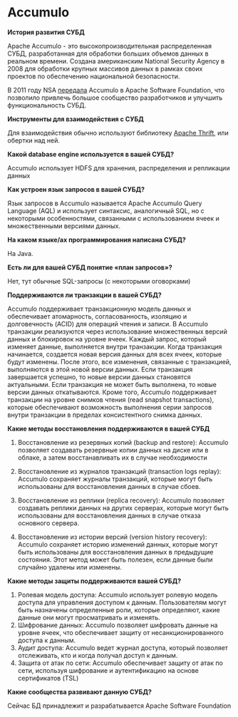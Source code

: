 <h1>Accumulo</h1>

**История развития СУБД**


Apache Accumulo - это высокопроизводительная распределенная СУБД, разработанная для обработки больших объемов данных в реальном времени. Создана американским National Security Agency в 2008 для обработки крупных массивов данных в рамках своих проектов по обеспечению национальной безопасности. 

В 2011 году NSA [передала](https://www.informationweek.com/government/nsa-submits-open-source-secure-database-to-apache) Accumulo в Apache Software Foundation, что позволило привлечь большое сообщество разработчиков и улучшить функциональность СУБД. 

**Инструменты для взаимодействия с СУБД**

Для взаимодействия обычно используют библиотеку [Apache Thrift](https://thrift.apache.org/), или обертки над ней.


**Какой database engine используется в вашей СУБД?**

Accumulo использует HDFS для хранения, распределения и репликации данных


**Как устроен язык запросов в вашей СУБД?**

Язык запросов в Accumulo называется Apache Accumulo Query Language (AQL) и использует синтаксис, аналогичный SQL, но с некоторыми особенностями, связанными с использованием ячеек и множественными версиями данных.

**На каком языке/ах программирования написана СУБД?**

На Java.

**Есть ли для вашей СУБД понятие «план запросов»?** 

Нет, тут обычные SQL-запросы (с некоторыми оговорками)

**Поддерживаются ли транзакции в вашей СУБД?**

Accumulo поддерживает транзакционную модель данных и обеспечивает атомарность, согласованность, изоляцию и долговечность (ACID) для операций чтения и записи.
В Accumulo транзакции реализуются через использование множественных версий данных и блокировок на уровне ячеек. Каждый запрос, который изменяет данные, выполняется внутри транзакции. Когда транзакция начинается, создается новая версия данных для всех ячеек, которые будут изменены. После этого, все изменения, связанные с транзакцией, выполняются в этой новой версии данных. Если транзакция завершается успешно, то новые версии данных становятся актуальными. Если транзакция не может быть выполнена, то новые версии данных откатываются.
Кроме того, Accumulo поддерживает транзакции на уровне снимков чтения (read snapshot transactions), которые обеспечивают возможность выполнения серии запросов внутри транзакции в пределах консистентного снимка данных.

**Какие методы восстановления поддерживаются в вашей СУБД**

1) Восстановление из резервных копий (backup and restore): Accumulo позволяет создавать резервные копии данных на диске или в облаке, а затем восстанавливать их в случае необходимости

2) Восстановление из журналов транзакций (transaction logs replay): Accumulo сохраняет журналы транзакций, которые могут быть использованы для восстановления данных в случае сбоев.

3) Восстановление из реплики (replica recovery): Accumulo позволяет создавать реплики данных на других серверах, которые могут быть использованы для восстановления данных в случае отказа основного сервера.

4) Восстановление из истории версий (version history recovery): Accumulo сохраняет историю изменений данных, которые могут быть использованы для восстановления данных в предыдущие состояния. Этот метод может быть полезен, если данные были случайно удалены или изменены.

**Какие методы защиты поддерживаются вашей СУБД?**

1) Ролевая модель доступа: Accumulo использует ролевую модель доступа для управления доступом к данным. Пользователям могут быть назначены определенные роли, которые определяют, какие данные они могут просматривать и изменять.
2) Шифрование данных: Accumulo позволяет шифровать данные на уровне ячеек, что обеспечивает защиту от несанкционированного доступа к данным.
3) Аудит доступа: Accumulo ведет журнал доступа, который позволяет отслеживать, кто и когда получал доступ к данным.
4) Защита от атак по сети: Accumulo обеспечивает защиту от атак по сети, используя шифрование и аутентификацию на основе сертификатов (TSL)

**Какие сообщества развивают данную СУБД?**

Сейчас БД принадлежит и разрабатывается Apache Software Foundation